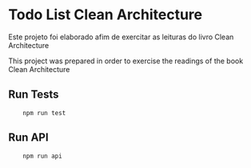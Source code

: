 # Todo List Clean Architecture

<p>Este projeto foi elaborado afim de exercitar as leituras do livro Clean Architecture</p>

<p>This project was prepared in order to exercise the readings of the book Clean Architecture</p>

## Run Tests
```
    npm run test
```

## Run API

```
    npm run api
```



